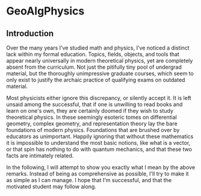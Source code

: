 # GeoAlgPhysics

## Introduction
 
Over the many years I've studied math and physics, I've noticed a distinct lack within my formal education. Topics, fields, objects, and tools that appear nearly universally in modern theoretical physics, yet are completely absent from the curriculum. Not just the pitifully tiny pool of undergrad material, but the thoroughly unimpressive graduate courses, which seem to only exist to justify the archaic practice of qualifying exams on outdated material.

Most physicists either ignore this discrepancy, or silently accept it. It is left unsaid among the successful, that if one is unwilling to read books and learn on one's own, they are certainly doomed if they wish to study theoretical physics. In these seemingly esoteric tomes on differential geometry, complex geometry, and representation theory lay the bare foundations of modern physics. Foundations that are brushed over by educators as unimportant. Happily ignoring that without these mathematics it is impossible to understand the most basic notions, like what is a vector, or that spin has nothing to do with quantum mechanics, and that these two facts are intimately related.

In the following, I will attempt to show you exactly what I mean by the above remarks. Instead of being as comprehensive as possible, I'll try to make it as simple as I can manage. I hope that I'm successful, and that the motivated student may follow along.